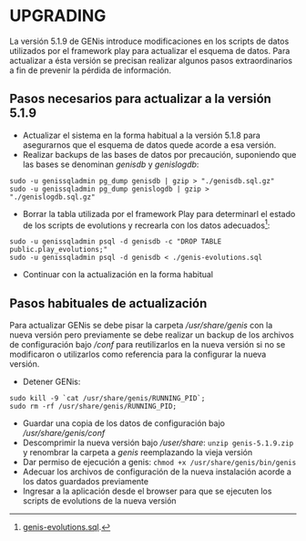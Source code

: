 # UPGRADING
La versión 5.1.9 de GENis introduce modificaciones en los scripts de datos utilizados por el framework play para actualizar el esquema de datos. Para actualizar a ésta versión se precisan realizar algunos pasos extraordinarios a fin de prevenir la pérdida de información.

## Pasos necesarios para actualizar a la versión 5.1.9
* Actualizar el sistema en la forma habitual a la versión 5.1.8 para asegurarnos que el esquema de datos quede acorde a esa versión.
* Realizar backups de las bases de datos por precaución, suponiendo que las bases se denominan *genisdb* y *genislogdb*:
```
sudo -u genissqladmin pg_dump genisdb | gzip > "./genisdb.sql.gz"
sudo -u genissqladmin pg_dump genislogdb | gzip > "./genislogdb.sql.gz"
```
* Borrar la tabla utilizada por el framework Play para determinarl el estado de los scripts de evolutions y recrearla con los datos adecuados[^1]:
```
sudo -u genissqladmin psql -d genisdb -c "DROP TABLE public.play_evolutions;"
sudo -u genissqladmin psql -d genisdb < ./genis-evolutions.sql
```
* Continuar con la actualización en la forma habitual

## Pasos habituales de actualización

Para actualizar GENis se debe pisar la carpeta */usr/share/genis* con la nueva versión pero previamente se debe realizar un backup de los archivos de configuración bajo */conf* para reutilizarlos en la nueva versión si no se modificaron o utilizarlos como referencia para la configurar la nueva versión.

* Detener GENis:
```
sudo kill -9 `cat /usr/share/genis/RUNNING_PID`;
sudo rm -rf /usr/share/genis/RUNNING_PID;
```
* Guardar una copia de los datos de configuración bajo */usr/share/genis/conf*
* Descomprimir la nueva versión bajo */user/share*: `unzip genis-5.1.9.zip` y renombrar la carpeta a *genis* reemplazando la vieja versión
* Dar permiso de ejecución a genis: `chmod +x /usr/share/genis/bin/genis`
* Adecuar los archivos de configuración de la nueva instalación acorde a los datos guardados previamente
* Ingresar a la aplicación desde el browser para que se ejecuten los scripts de evolutions de la nueva versión

[^1]:[genis-evolutions.sql]((https://github.com/fundacion-sadosky/genis/blob/main/utils/upgrade/genis-evolutions.pdf)).
